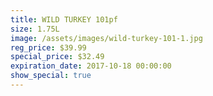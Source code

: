 ```yaml
---
title: WILD TURKEY 101pf
size: 1.75L
image: /assets/images/wild-turkey-101-1.jpg
reg_price: $39.99
special_price: $32.49
expiration_date: 2017-10-18 00:00:00
show_special: true
---
```



